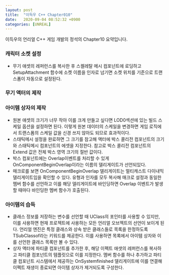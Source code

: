 ```yaml
---
layout: post
title:  "이득우 C++ Chapter010"
date:   2020-09-04 08:52:32 +0900
categories: [UNREAL]
---
```


이득우의 언리얼 C++ 게임 개발의 정석의 Chapter10 요약입니다.

### 캐릭터 소켓 설정
- 무기 애셋의 레퍼런스를 복사한 후 스켈레탈 메시 컴포넌트에 로딩하고 SetupAttachment 함수에 소켓 이름을 인자로 넘기면 소켓 위치를 기준으로 트랜스폼이 자동으로 설정된다.

### 무기 액터의 제작

### 아이템 상자의 제작
- 원본 애셋의 크기가 너무 작아 이를 크게 만들고 싶다면 LOD0섹션에 있는 빌드 스케일 옵션을 설정하면 된다. 이렇게 원본 데이터의 스케일을 변경하면 게임 로직에서 트랜스폼의 스케일 값을 신경 쓰지 않아도 되므로 효과적이다.
- 스태틱메시 설정을 완료하면 그 크기를 참고해 액터에 박스 콜리전 컴포넌트의 크기와 스태틱메시 컴포넌트의 에셋을 지정한다. 참고로 박스 콜리전 컴포넌트의 Extend 값은 전체 박스 영역 크기의 절반 값이다.
- 박스 컴포넌트에는 Overlap이벤트를 처리할 수 있게 OnComponentBeginOverlap이라는 이름의 델리게이트가 선언되있다.
- 매크로를 보면 OnComponentBeginOverlap 델리게이트는 멀티캐스트 다이내믹 델리게이트임을 확인할 수 있다. 유형과 인자를 모두 복사해 매크로 설정과 동일한 멤버 함수를 선언하고 이를 해당 델리게이트에 바인딩하면 Overlap 이벤트가 발생할 때마다 바인딩한 멤버 함수가 호출된다.

### 아이템의 습득
- 클래스 정보를 저장하는 변수를 선언할 때 UClass의 포인터를 사용할 수 있지만, 이를 사용하면 현재 프로젝트에 사용하는 모든 언리얼 오브젝트의 선언이 보이게 된다. 언리얼 엔진은 특정 클래스와 상속 받은 클래스들로 목록을 한정하도록 TSubClassof라는 키워드를 제공한다. 이를 사용하면 목록에서 아이템 상자와 이를 선언한 클래스 목록만 볼 수 있다.
- 상자 액터에 파티클 컴포넌트를 추가한 후, 해당 이펙트 애샛의 레퍼런스를 복사하고 파티클 컴포넌트의 템플릿으로 이를 지정한다. 멤버 함수를 하나 추가하고 파티클 컴포넌트 시스템에서 제공하는 OnSystemfinished 델리게이트에 이를 연결해 이펙트 재생이 종료되면 아이템 상자가 제거되도록 구성한다.
